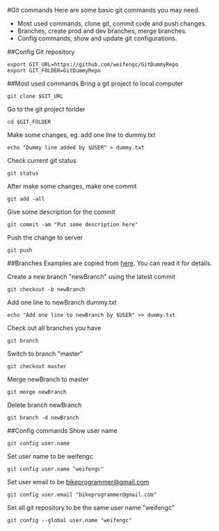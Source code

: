 #Git commands
Here are some basic git commands you may need.
- Most used commands, clone git, commit code and push changes.
- Branches, create prod and dev branches, merge branches.
- Config commands, show and update git configurations.

##Config Git repository
```
export GIT_URL=https://github.com/weifengc/GitDummyRepo
export GIT_FOLDER=GitDummyRepo
```

##Most used commands
Bring a git project to local computer
```
git clone $GIT_URL
```
Go to the git project forlder
```
cd $GIT_FOLDER
```
Make some changes, eg. add one line to dummy.txt
```
echo "Dummy line added by $USER" > dummy.txt
```
Check current git status
```
git status
```
After make some changes, make one commit
```
git add -all
```
Give some description for the commit
```
git commit -am "Put some description here"
```
Push the change to server
```
git push
```

##Branches
Examples are copied from [here](https://git-scm.com/book/en/v2/Git-Branching-Basic-Branching-and-Merging). You can read it for details.

Create a new branch "newBranch"  using the latest commit
```
git checkout -b newBranch
```
Add one line to newBranch dummy.txt
```
echo "Add one line to newBranch by $USER" >> dummy.txt
```
Check out all branches you have
```
git branch
```
Switch to branch "master"
```
git checkout master
```
Merge newBranch to master
```
git merge newBranch
```
Delete branch newBranch
```
git branch -d newBranch
```




##Config commands
Show user name
```
git config user.name
```
Set user name to be weifengc
```
git config user.name "weifengc" 
```
Set user email to be bikeprogrammer@gmail.com
```
git config user.email "bikeprogrammer@gmail.com"
```
Set all git repository to be the same user name "weifengc"
```
git config --global user.name "weifengc"
```

